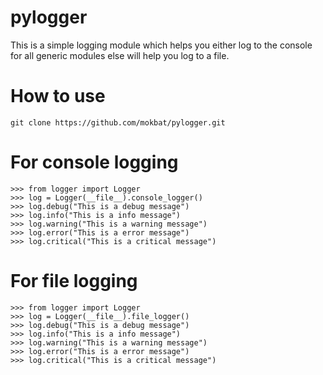 # pylogger

This is a simple logging module which helps you either log to the console for all generic modules else will help you log to a file.

# How to use
```
git clone https://github.com/mokbat/pylogger.git
```

# For console logging
```
>>> from logger import Logger
>>> log = Logger(__file__).console_logger()
>>> log.debug("This is a debug message")
>>> log.info("This is a info message")
>>> log.warning("This is a warning message")
>>> log.error("This is a error message")
>>> log.critical("This is a critical message")
```
# For file logging
```
>>> from logger import Logger
>>> log = Logger(__file__).file_logger()
>>> log.debug("This is a debug message")
>>> log.info("This is a info message")
>>> log.warning("This is a warning message")
>>> log.error("This is a error message")
>>> log.critical("This is a critical message")
```
